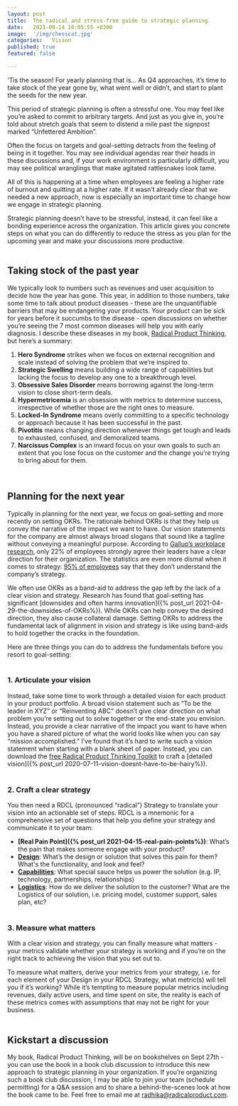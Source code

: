 ```yaml
---
layout: post
title:  The radical and stress-free guide to strategic planning
date:   2021-09-14 10:05:55 +0300
image:  '/img/chesscat.jpg'
categories:   Vision
published: true
featured: false

---
```

‘Tis the season! For yearly planning that is… As Q4 approaches, it’s time to take stock of the year gone by, what went well or didn’t, and start to plant the seeds for the new year.  

This period of strategic planning is often a stressful one. You may feel like you’re asked to commit to arbitrary targets. And just as you give in, you’re told about stretch goals that seem to distend a mile past the signpost marked “Unfettered Ambition”.  

Often the focus on targets and goal-setting detracts from the feeling of being in it together. You may see individual agendas rear their heads in these discussions and, if your work environment is particularly difficult, you may see political wranglings that make agitated rattlesnakes look tame.  

All of this is happening at a time when employees are feeling a higher rate of burnout and quitting at a higher rate. If it wasn’t already clear that we needed a new approach, now is especially an important time to change how we engage in strategic planning.  

Strategic planning doesn’t have to be stressful, instead, it can feel like a bonding experience across the organization. This article gives you concrete steps on what you can do differently to reduce the stress as you plan for the upcoming year and make your discussions more productive.  
<br>

## Taking stock of the past year
We typically look to numbers such as revenues and user acquisition to decide how the year has gone. This year, in addition to those numbers, take some time to talk about product diseases - these are the unquantifiable barriers that may be endangering your products. Your product can be sick for years before it succumbs to the disease - open discussions on whether you’re seeing the 7 most common diseases will help you with early diagnosis. I describe these diseases in my book, [Radical Product Thinking](https://www.amazon.com/Radical-Product-Thinking-Mindset-Innovating/dp/1523093315/ref=sr_1_1?crid=34UHRMWP3UH9Q&dchild=1&keywords=radical+product+thinking&qid=1631634297&s=books&sr=1-1), but here’s a summary:  
1. **Hero Syndrome** strikes when we focus on external recognition and scale instead of solving the problem that we’re inspired to.
2. **Strategic Swelling** means building a wide range of capabilities but lacking the focus to develop any one to a breakthrough level.
3. **Obsessive Sales Disorder** means borrowing against the long-term vision to close short-term deals.
4. **Hypermetricemia** is an obsession with metrics to determine success, irrespective of whether those are the right ones to measure.
5. **Locked-In Syndrome** means overly committing to a specific technology or approach because it has been successful in the past.
6. **Pivotitis** means changing direction whenever things get tough and leads to exhausted, confused, and demoralized teams.
7. **Narcissus Complex** is an inward focus on your own goals to such an extent that you lose focus on the customer and the change you’re trying to bring about for them.  
<br>

## Planning for the next year  
Typically in planning for the next year, we focus on goal-setting and more recently on setting OKRs. The rationale behind OKRs is that they help us convey the narrative of the impact we want to have. Our vision statements for the company are almost always broad slogans that sound like a tagline without conveying a meaningful purpose. According to [Gallup’s workplace research](https://www.gallup.com/workplace/244100/scary-numbers-organization-suite.aspx?utm_source=workplace-newsletter&utm_medium=email&utm_campaign=GallupAtWork_Newsletter_December_121818&utm_content=LearnTheNumbers_TextLink_8&elqTrackId=6577bb97a07a4788bbd4147ba45a4f59&elq=eadfc71442784bb78f7c19472681725f&elqaid=581&elqat=1&elqCampaignId=136), only 22% of employees strongly agree their leaders have a clear direction for their organization. The statistics are even more dismal when it comes to strategy: [95% of employees](https://hbr.org/2005/10/the-office-of-strategy-management) say that they don’t understand the company’s strategy.  

We often use OKRs as a band-aid to address the gap left by the lack of a clear vision and strategy. Research has found that goal-setting has significant [downsides and often harms innovation]({% post_url 2021-04-29-the-downsides-of-OKRs%}). While OKRs can help convey the desired direction, they also cause collateral damage. Setting OKRs to address the fundamental lack of alignment in vision and strategy is like using band-aids to hold together the cracks in the foundation.  

Here are three things you can do to address the fundamentals before you resort to goal-setting:  
<br>

### 1. Articulate your vision  
Instead, take some time to work through a detailed vision for each product in your product portfolio. A broad vision statement such as “To be the leader in XYZ” or “Reinventing ABC” doesn’t give clear direction on what problem you’re setting out to solve together or the end-state you envision. Instead, you provide a clear narrative of the impact you want to have when you have a shared picture of what the world looks like when you can say “mission accomplished.” I’ve found that it’s hard to write such a vision statement when starting with a blank sheet of paper. Instead, you can download the [free Radical Product Thinking Toolkit](https://www.radicalproduct.com/toolkit/) to craft a [detailed vision]({% post_url 2020-07-11-vision-doesnt-have-to-be-hairy%}).  
<br>

### 2. Craft a clear strategy  
You then need a RDCL (pronounced “radical”) Strategy to translate your vision into an actionable set of steps. RDCL is a mnemonic for a comprehensive set of questions that help you define your strategy and communicate it to your team:  
* **[Real Pain Point]({% post_url 2021-04-15-real-pain-points%})**: What’s the pain that makes someone engage with your product?
* **[Design](https://medium.com/radical-product/design-connecting-your-product-to-your-users-f1ce073ca5d6)**: What’s the design or solution that solves this pain for them? What's the functionality, and look and feel?
* **[Capabilities](https://medium.com/radical-product/product-strategy-the-capabilities-that-enable-your-vision-d9a7732c7d12)**: What special sauce helps us power the solution (e.g. IP, technology, partnerships, relationships)
* **[Logistics](https://medium.com/radical-product/logistics-the-hidden-product-strategy-weapon-thats-often-overlooked-a11fdf8dd031)**: How do we deliver the solution to the customer? What are the Logistics of our solution, i.e. pricing model, customer support, sales plan, etc?  
  <br>

### 3. Measure what matters
With a clear vision and strategy, you can finally measure what matters - your metrics validate whether your strategy is working and if you’re on the right track to achieving the vision that you set out to.  

To measure what matters, derive your metrics from your strategy, i.e. for each element of your Design in your RDCL Strategy, what metric(s) will tell you if it’s working? While it’s tempting to measure popular metrics including revenues, daily active users, and time spent on site, the reality is each of these metrics comes with assumptions that may not be right for your business.  
<br>

## Kickstart a discussion
My book, Radical Product Thinking, will be on bookshelves on Sept 27th - you can use the book in a book club discussion to introduce this new approach to strategic planning in your organization. If you’re organizing such a book club discussion, I may be able to join your team (schedule permitting) for a Q&A session and to share a behind-the-scenes look at how the book came to be. Feel free to email me at radhika@radicalproduct.com. 


